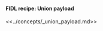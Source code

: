 <div>
  <devsite-expandable>
    <h4 class="showalways">
      FIDL recipe: Union payload
    </h4>

<!--
  The following div is used to indicate to CommonMark that the rest of this HTML
  block should be processed as markdown.
-->
<div markdown="1"></div>

<<../concepts/_union_payload.md>>

  </devsite-expandable>
</div>
